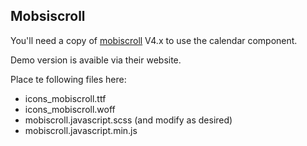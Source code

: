 ## Mobsiscroll

You'll need a copy of [mobiscroll](https://mobiscroll.com/event-calendar-scheduler) V4.x to use the calendar component.

Demo version is avaible via their website.

Place te following files here:

* icons_mobiscroll.ttf
* icons_mobiscroll.woff
* mobiscroll.javascript.scss (and modify as desired)
* mobiscroll.javascript.min.js





